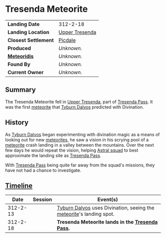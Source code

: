 # Tresenda Meteorite

|||
| --- | --- |
| **Landing Date** | 312-2-18 | meteor.1
| **Landing Location** | [Upper Tresenda](../../../places/topography/valleys-plains-deserts/upper-tresenda.md) |
| **Closest Settlement** | [Picdale](../../../places/settlements/villages/picdale.md) |
| **Produced** | *Unknown.* |
| **[Meteoridis](../../../mechanics/roleplay/meteoridis.md)** | *Unknown.* |
| **Found By** | *Unknown.* |
| **Current Owner** | *Unknown.* |

## Summary

The Tresenda Meteorite fell in [Upper Tresenda](../../../places/topography/valleys-plains-deserts/upper-tresenda.md), part of [Tresenda Pass](../../../places/roads/tresenda-pass.md). It was the first [meteorite](../meteorite.md) that [Tyburn Dalvos](../../../characters/tyburn-dalvos.md) predicted with Divination.

## History

As [Tyburn Dalvos](../../../characters/tyburn-dalvos.md) began experimenting with divination magic as a means of looking out for new [meteorites](../meteorite.md), he saw a vision in his scrying pool of a [meteorite](../meteorite.md) crash landing in a valley between the mountains. Over the next few days he would repeat the vision, helping [Astral squad](../../../organisations/government/astorrel/squads/astral-squad.md) to best approximate the landing site as [Tresenda Pass](../../../places/roads/tresenda-pass.md).

With [Tresenda Pass](../../../places/roads/tresenda-pass.md) being quite far away from the squad's missions, they have not had a chance to investigate.

## [Timeline](../../../history/timeline.md)

| Date | Session | Event(s) |
| --- |:---:| --- |
| 312-2-13 | | [Tyburn Dalvos](../../../characters/tyburn-dalvos.md) uses Divination, seeing the [meteorite](../meteorite.md)'s landing spot. |
| 312-2-18 | | **Tresenda Meteorite lands in the [Tresenda Pass](../../../places/roads/tresenda-pass.md).** |
